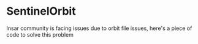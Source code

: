 # SentinelOrbit
Insar community is facing issues due to orbit file issues, here's a piece of code to solve this problem 
